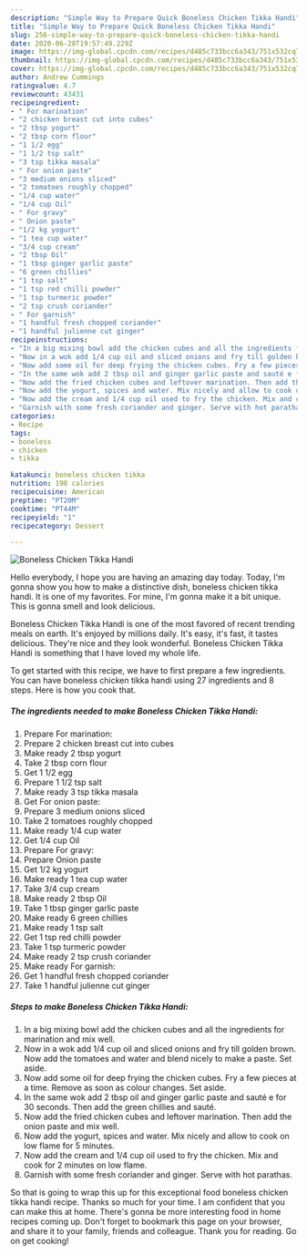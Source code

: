 ```yaml
---
description: "Simple Way to Prepare Quick Boneless Chicken Tikka Handi"
title: "Simple Way to Prepare Quick Boneless Chicken Tikka Handi"
slug: 256-simple-way-to-prepare-quick-boneless-chicken-tikka-handi
date: 2020-06-28T19:57:49.229Z
image: https://img-global.cpcdn.com/recipes/d485c733bcc6a343/751x532cq70/boneless-chicken-tikka-handi-recipe-main-photo.jpg
thumbnail: https://img-global.cpcdn.com/recipes/d485c733bcc6a343/751x532cq70/boneless-chicken-tikka-handi-recipe-main-photo.jpg
cover: https://img-global.cpcdn.com/recipes/d485c733bcc6a343/751x532cq70/boneless-chicken-tikka-handi-recipe-main-photo.jpg
author: Andrew Cummings
ratingvalue: 4.7
reviewcount: 43431
recipeingredient:
- " For marination"
- "2 chicken breast cut into cubes"
- "2 tbsp yogurt"
- "2 tbsp corn flour"
- "1 1/2 egg"
- "1 1/2 tsp salt"
- "3 tsp tikka masala"
- " For onion paste"
- "3 medium onions sliced"
- "2 tomatoes roughly chopped"
- "1/4 cup water"
- "1/4 cup Oil"
- " For gravy"
- " Onion paste"
- "1/2 kg yogurt"
- "1 tea cup water"
- "3/4 cup cream"
- "2 tbsp Oil"
- "1 tbsp ginger garlic paste"
- "6 green chillies"
- "1 tsp salt"
- "1 tsp red chilli powder"
- "1 tsp turmeric powder"
- "2 tsp crush coriander"
- " For garnish"
- "1 handful fresh chopped coriander"
- "1 handful julienne cut ginger"
recipeinstructions:
- "In a big mixing bowl add the chicken cubes and all the ingredients for marination and mix well."
- "Now in a wok add 1/4 cup oil and sliced onions and fry till golden brown. Now add the tomatoes and water and blend nicely to make a paste. Set aside."
- "Now add some oil for deep frying the chicken cubes. Fry a few pieces at a time. Remove as soon as colour changes. Set aside."
- "In the same wok add 2 tbsp oil and ginger garlic paste and sauté e for 30 seconds. Then add the green chillies and sauté."
- "Now add the fried chicken cubes and leftover marination. Then add the onion paste and mix well."
- "Now add the yogurt, spices and water. Mix nicely and allow to cook on low flame for 5 minutes."
- "Now add the cream and 1/4 cup oil used to fry the chicken. Mix and cook for 2 minutes on low flame."
- "Garnish with some fresh coriander and ginger. Serve with hot parathas."
categories:
- Recipe
tags:
- boneless
- chicken
- tikka

katakunci: boneless chicken tikka 
nutrition: 198 calories
recipecuisine: American
preptime: "PT20M"
cooktime: "PT44M"
recipeyield: "1"
recipecategory: Dessert

---
```



![Boneless Chicken Tikka Handi](https://img-global.cpcdn.com/recipes/d485c733bcc6a343/751x532cq70/boneless-chicken-tikka-handi-recipe-main-photo.jpg)

Hello everybody, I hope you are having an amazing day today. Today, I'm gonna show you how to make a distinctive dish, boneless chicken tikka handi. It is one of my favorites. For mine, I'm gonna make it a bit unique. This is gonna smell and look delicious.



Boneless Chicken Tikka Handi is one of the most favored of recent trending meals on earth. It's enjoyed by millions daily. It's easy, it's fast, it tastes delicious. They're nice and they look wonderful. Boneless Chicken Tikka Handi is something that I have loved my whole life.


To get started with this recipe, we have to first prepare a few ingredients. You can have boneless chicken tikka handi using 27 ingredients and 8 steps. Here is how you cook that.

<!--inarticleads1-->

##### The ingredients needed to make Boneless Chicken Tikka Handi:

1. Prepare  For marination:
1. Prepare 2 chicken breast cut into cubes
1. Make ready 2 tbsp yogurt
1. Take 2 tbsp corn flour
1. Get 1 1/2 egg
1. Prepare 1 1/2 tsp salt
1. Make ready 3 tsp tikka masala
1. Get  For onion paste:
1. Prepare 3 medium onions sliced
1. Take 2 tomatoes roughly chopped
1. Make ready 1/4 cup water
1. Get 1/4 cup Oil
1. Prepare  For gravy:
1. Prepare  Onion paste
1. Get 1/2 kg yogurt
1. Make ready 1 tea cup water
1. Take 3/4 cup cream
1. Make ready 2 tbsp Oil
1. Take 1 tbsp ginger garlic paste
1. Make ready 6 green chillies
1. Make ready 1 tsp salt
1. Get 1 tsp red chilli powder
1. Take 1 tsp turmeric powder
1. Make ready 2 tsp crush coriander
1. Make ready  For garnish:
1. Get 1 handful fresh chopped coriander
1. Take 1 handful julienne cut ginger




<!--inarticleads2-->

##### Steps to make Boneless Chicken Tikka Handi:

1. In a big mixing bowl add the chicken cubes and all the ingredients for marination and mix well.
1. Now in a wok add 1/4 cup oil and sliced onions and fry till golden brown. Now add the tomatoes and water and blend nicely to make a paste. Set aside.
1. Now add some oil for deep frying the chicken cubes. Fry a few pieces at a time. Remove as soon as colour changes. Set aside.
1. In the same wok add 2 tbsp oil and ginger garlic paste and sauté e for 30 seconds. Then add the green chillies and sauté.
1. Now add the fried chicken cubes and leftover marination. Then add the onion paste and mix well.
1. Now add the yogurt, spices and water. Mix nicely and allow to cook on low flame for 5 minutes.
1. Now add the cream and 1/4 cup oil used to fry the chicken. Mix and cook for 2 minutes on low flame.
1. Garnish with some fresh coriander and ginger. Serve with hot parathas.




So that is going to wrap this up for this exceptional food boneless chicken tikka handi recipe. Thanks so much for your time. I am confident that you can make this at home. There's gonna be more interesting food in home recipes coming up. Don't forget to bookmark this page on your browser, and share it to your family, friends and colleague. Thank you for reading. Go on get cooking!

